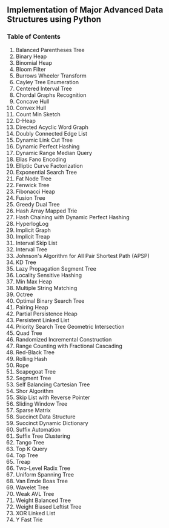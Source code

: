 ## Implementation of Major Advanced Data Structures using Python


### Table of Contents

1. Balanced Parentheses Tree
2. Binary Heap
3. Binomial Heap
4. Bloom Filter
5. Burrows Wheeler Transform
6. Cayley Tree Enumeration
7. Centered Interval Tree
8. Chordal Graphs Recognition
9. Concave Hull
10. Convex Hull
11. Count Min Sketch
12. D-Heap
13. Directed Acyclic Word Graph
14. Doubly Connected Edge List
15. Dynamic Link Cut Tree
16. Dynamic Perfect Hashing
17. Dynamic Range Median Query
18. Elias Fano Encoding
19. Elliptic Curve Factorization
20. Exponential Search Tree
21. Fat Node Tree
22. Fenwick Tree
23. Fibonacci Heap
24. Fusion Tree
25. Greedy Dual Tree
26. Hash Array Mapped Trie
27. Hash Chaining with Dynamic Perfect Hashing
28. HyperlogLog
29. Implicit Graph
30. Implicit Treap
31. Interval Skip List
32. Interval Tree
33. Johnson's Algorithm for All Pair Shortest Path (APSP)
34. KD Tree
35. Lazy Propagation Segment Tree
36. Locality Sensitive Hashing
37. Min Max Heap
38. Multiple String Matching
39. Octree
40. Optimal Binary Search Tree
41. Pairing Heap
42. Partial Persistence Heap
43. Persistent Linked List
44. Priority Search Tree Geometric Intersection
45. Quad Tree
46. Randomized Incremental Construction
47. Range Counting with Fractional Cascading
48. Red-Black Tree
49. Rolling Hash
50. Rope
51. Scapegoat Tree
52. Segment Tree
53. Self Balancing Cartesian Tree
54. Shor Algorithm
55. Skip List with Reverse Pointer
56. Sliding Window Tree
57. Sparse Matrix
58. Succinct Data Structure
59. Succinct Dynamic Dictionary
60. Suffix Automation
61. Suffix Tree Clustering
62. Tango Tree
63. Top K Query
64. Top Tree
65. Treap
66. Two-Level Radix Tree
67. Uniform Spanning Tree
68. Van Emde Boas Tree
69. Wavelet Tree
70. Weak AVL Tree
71. Weight Balanced Tree
72. Weight Biased Leftist Tree
73. XOR Linked List
74. Y Fast Trie
